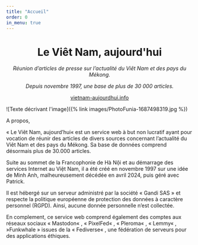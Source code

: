 ```yaml
---
title: "Accueil"
order: 0
in_menu: true
---
```

# <center>Le Viêt Nam, aujourd'hui</center>



_<center>Réunion d’articles de presse sur l’actualité du Viêt Nam et des pays du Mékong.</center>_ 

_<center>Depuis novembre 1997, une base de plus de 30 000 articles._ 


[vietnam-aujourdhui.info](https://vietnam-aujourdhui.info)</center>



![Texte décrivant l'image]({% link images/PhotoFunia-1687498319.jpg %})




A propos,

« Le Viêt Nam, aujourd’hui« est un service web à but non lucratif ayant pour vocation de réunir des articles de divers sources concernant l’actualité du Viêt Nam et des pays du Mékong. Sa base de données comprend désormais plus de 30.000 articles.

Suite au sommet de la Francophonie de Hà Nội et au démarrage des services Internet au Việt Nam, il a été créé en novembre 1997 sur une idée de Minh Anh, malheureusement décédée en avril 2024, puis géré avec Patrick.

Il est hébergé sur un serveur administré par la société « Gandi SAS » et respecte la politique européenne de protection des données à caractère personnel (RGPD). Ainsi, aucune donnée personnelle n’est collectée.

En complement, ce service web comprend également des comptes aux réseaux sociaux « Mastodon« , « PixelFed« , « Pleroma« , « Lemmy« , »Funkwhale » issues de la « Fediverse« , une fédération de serveurs pour des applications éthiques. 